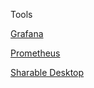 Tools 

[Grafana]({{TRAFFIC_HOST1_3000}})

[Prometheus]({{TRAFFIC_HOST1_30090}})

[Sharable Desktop]({{TRAFFIC_HOST1_9999}}/vnc_lite.html?resize=remote)
